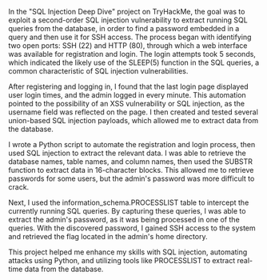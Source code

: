 In the "SQL Injection Deep Dive" project on TryHackMe, the goal was to exploit a second-order SQL injection vulnerability to extract running SQL queries from the database, in order to find a password embedded in a query and then use it for SSH access. The process began with identifying two open ports: SSH (22) and HTTP (80), through which a web interface was available for registration and login. The login attempts took 5 seconds, which indicated the likely use of the SLEEP(5) function in the SQL queries, a common characteristic of SQL injection vulnerabilities.

After registering and logging in, I found that the last login page displayed user login times, and the admin logged in every minute. This automation pointed to the possibility of an XSS vulnerability or SQL injection, as the username field was reflected on the page. I then created and tested several union-based SQL injection payloads, which allowed me to extract data from the database.

I wrote a Python script to automate the registration and login process, then used SQL injection to extract the relevant data. I was able to retrieve the database names, table names, and column names, then used the SUBSTR function to extract data in 16-character blocks. This allowed me to retrieve passwords for some users, but the admin's password was more difficult to crack.

Next, I used the information_schema.PROCESSLIST table to intercept the currently running SQL queries. By capturing these queries, I was able to extract the admin's password, as it was being processed in one of the queries. With the discovered password, I gained SSH access to the system and retrieved the flag located in the admin's home directory.

This project helped me enhance my skills with SQL injection, automating attacks using Python, and utilizing tools like PROCESSLIST to extract real-time data from the database.
